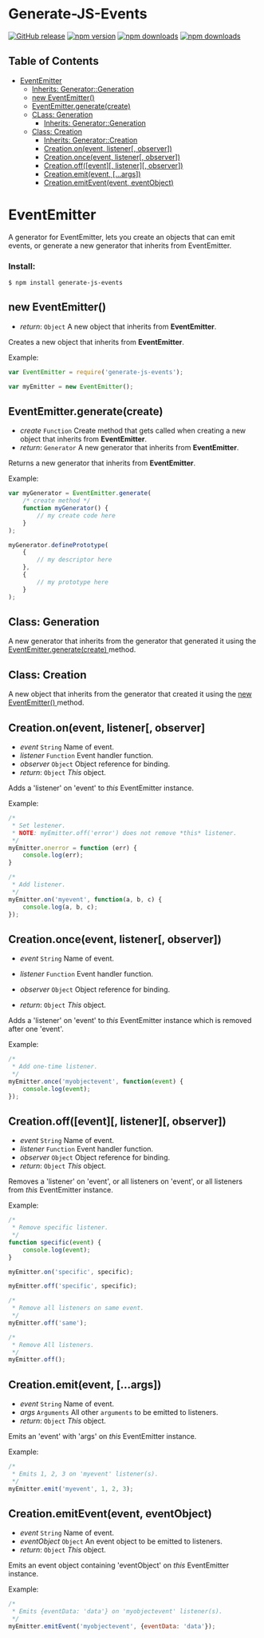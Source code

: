 # Generate-JS-Events

[![GitHub release](https://img.shields.io/github/release/Mike96angelo/Generate-JS-Events.svg?maxAge=21600)](https://github.com/Mike96Angelo/Generate-JS-Events)
[![npm version](https://img.shields.io/npm/v/generate-js-events.svg?maxAge=21600)](https://www.npmjs.com/package/generate-js-events)
[![npm downloads](https://img.shields.io/npm/dm/generate-js-events.svg?maxAge=604800)](https://www.npmjs.com/package/generate-js-events)
[![npm downloads](https://img.shields.io/npm/dt/generate-js-events.svg?maxAge=604800)](https://www.npmjs.com/package/generate-js-events)

## Table of Contents

* [ EventEmitter ](#event-emitter)
	* [ Inherits: Generator::Generation ](https://github.com/Mike96Angelo/Generate-JS#class-generation)
	* [ new EventEmitter() ](#event-emitter-create)
	* [ EventEmitter.generate(create) ](#event-emitter-generate)
	* [ CLass: Generation ](#class-generation)
		* [ Inherits: Generator::Generation ](https://github.com/Mike96Angelo/Generate-JS#class-generation)
	* [ Class: Creation ](#class-creation)
		* [ Inherits: Generator::Creation ](https://github.com/Mike96Angelo/Generate-JS#class-creation)
		* [ Creation.on(event, listener[, observer]) ](#creation-on)
		* [ Creation.once(event, listener[, observer]) ](#creation-once)
		* [ Creation.off([event][, listener][, observer]) ](#creation-off)
		* [ Creation.emit(event, [...args]) ](#creation-emit)
		* [ Creation.emitEvent(event, eventObject) ](#creation-emit-event)

<a name="event-emitter"></a>
EventEmitter
============

A generator for EventEmitter, lets you create an objects that can emit events, or generate a new generator that inherits from EventEmitter.

### Install:
```
$ npm install generate-js-events
```

<a name="event-emitter-create"></a>
## new EventEmitter()

* *return*: `Object` A new object that inherits from **EventEmitter**.

Creates a new object that inherits from **EventEmitter**.

Example:
```javascript
var EventEmitter = require('generate-js-events');

var myEmitter = new EventEmitter();
```

<a name="event-emitter-generate"></a>
## EventEmitter.generate(create)

* *create* `Function` Create method that gets called when creating a new object that inherits from **EventEmitter**.
* *return*: `Generator` A new generator that inherits from **EventEmitter**.

Returns a new generator that inherits from **EventEmitter**.

Example:
```javascript
var myGenerator = EventEmitter.generate(
	/* create method */
	function myGenerator() {
		// my create code here
	}
);

myGenerator.definePrototype(
	{
		// my descriptor here
	},
	{
		// my prototype here
	}
);

```

<a name="class-generation"></a>
## Class: Generation

A new generator that inherits from the generator that generated it using the [ EventEmitter.generate(create) ](#event-emitter-generate) method.

<a name="class-creation"></a>
## Class: Creation

A new object that inherits from the generator that created it using the [ new EventEmitter() ](#event-emitter-create) method.

<a name="creation-on"></a>
## Creation.on(event, listener[, observer]

* *event* `String` Name of event.
* *listener* `Function` Event handler function.
* *observer* `Object` Object reference for binding.
* *return*: `Object` *This* object.

Adds a 'listener' on 'event' to *this* EventEmitter instance.

Example:
```javascript
/*
 * Set lestener.
 * NOTE: myEmitter.off('error') does not remove *this* listener.
 */
myEmitter.onerror = function (err) {
	console.log(err);
}

/*
 * Add listener.
 */
myEmitter.on('myevent', function(a, b, c) {
	console.log(a, b, c);
});

```

<a name="creation-once"></a>
## Creation.once(event, listener[, observer])

* *event* `String` Name of event.
* *listener* `Function` Event handler function.
* *observer* `Object` Object reference for binding.

* *return*: `Object` *This* object.

Adds a 'listener' on 'event' to *this* EventEmitter instance which is removed after one 'event'.

Example:
```javascript
/*
 * Add one-time listener.
 */
myEmitter.once('myobjectevent', function(event) {
	console.log(event);
});

```

<a name="creation-off"></a>
## Creation.off([event][, listener][, observer])

* *event* `String` Name of event.
* *listener* `Function` Event handler function.
* *observer* `Object` Object reference for binding.
* *return*: `Object` *This* object.

Removes a 'listener' on 'event', or all listeners on 'event', or all listeners from *this* EventEmitter instance.

Example:
```javascript
/*
 * Remove specific listener.
 */
function specific(event) {
	console.log(event);
}

myEmitter.on('specific', specific);

myEmitter.off('specific', specific);

/*
 * Remove all listeners on same event.
 */
myEmitter.off('same');

/*
 * Remove All listeners.
 */
myEmitter.off();

```

<a name="creation-emit"></a>
## Creation.emit(event, [...args])

* *event* `String` Name of event.
* *args* `Arguments` All other `arguments` to be emitted to listeners.
* *return*: `Object` *This* object.

Emits an 'event' with 'args' on *this* EventEmitter instance.

Example:
```javascript
/*
 * Emits 1, 2, 3 on 'myevent' listener(s).
 */
myEmitter.emit('myevent', 1, 2, 3);

```

<a name="creation-emit-event"></a>
## Creation.emitEvent(event, eventObject)

* *event* `String` Name of event.
* *eventObject* `Object` An event object to be emitted to listeners.
* *return*: `Object` *This* object.

Emits an event object containing 'eventObject' on *this* EventEmitter instance.

Example:
```javascript
/*
 * Emits {eventData: 'data'} on 'myobjectevent' listener(s).
 */
myEmitter.emitEvent('myobjectevent', {eventData: 'data'});

```
